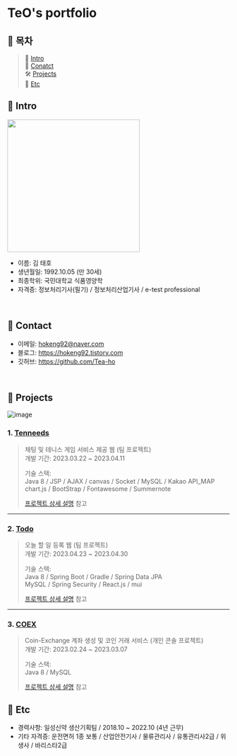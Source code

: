 # TeO's portfolio
## :pushpin: 목차
> 📝 [Intro](#Intro) </br>
> 💬 [Conatct](#Contact) </br>
> 🛠 [Projects](#Projects) </br>
> 🔎 [Etc](#Etc) </br>

## :pushpin: Intro<a id="intro"></a>
<img src=https://user-images.githubusercontent.com/119651889/235159873-3e1d74a8-b8f4-4578-8e94-008f0af3075c.png width="300"/> </br>
- 이름: 김 태호
- 생년월일: 1992.10.05 (만 30세)
- 최종학위: 국민대학교 식품영양학
- 자격증: 정보처리기사(필기) / 정보처리산업기사 / e-test professional

</br>

## :pushpin: Contact<a id="contact"></a>
- 이메일: hokeng92@naver.com
- 블로그: https://hokeng92.tistory.com
- 깃허브: https://github.com/Tea-ho

</br>

## :pushpin: Projects<a id="projects"></a>
![image](https://user-images.githubusercontent.com/119651889/235170894-0b67a745-f5aa-4876-b15d-8474eef75873.png)
### 1. [Tenneeds](https://github.com/Tea-ho/ten__needs/tree/TeO)
>채팅 및 테니스 게임 서비스 제공 웹 (팀 프로젝트)</br>
>개발 기간: 2023.03.22 ~ 2023.04.11
>  
>기술 스택:  
>Java 8 / JSP / AJAX / canvas / Socket / MySQL / Kakao API_MAP  
>chart.js / BootStrap / Fontawesome / Summernote 
>  
>[프로젝트 상세 설명](https://github.com/Tea-ho/ten__needs/tree/TeO) 참고

---

### 2. [Todo](https://github.com/Tea-ho/todo)
>오늘 할 일 등록 웹 (팀 프로젝트)</br>
>개발 기간: 2023.04.23 ~ 2023.04.30  
>  
>기술 스택:  
>Java 8 / Spring Boot / Gradle / Spring Data JPA </br>
>MySQL / Spring Security / React.js / mui  
>  
>[프로젝트 상세 설명](https://github.com/Tea-ho/todo) 참고

---

### 3. [COEX](https://github.com/Tea-ho/COEX)
>Coin-Exchange 계좌 생성 및 코인 거래 서비스 (개인 콘솔 프로젝트) </br>
>개발 기간: 2023.02.24 ~ 2023.03.07
>  
>기술 스택:  
>Java 8 / MySQL
>  
>[프로젝트 상세 설명](https://github.com/Tea-ho/COEX) 참고

## :pushpin: Etc<a id="etc"></a>
- 경력사항: 일성신약 생산기획팀 / 2018.10 ~ 2022.10 (4년 근무)
- 기타 자격증: 운전면허 1종 보통 / 산업안전기사 / 물류관리사 / 유통관리사2급 / 위생사 / 바리스타2급
